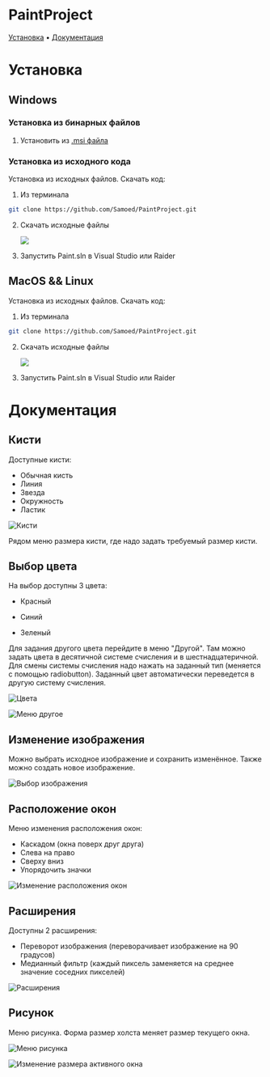 # PaintProject
[Установка](#Установка) • [Документация](#Документация) 

# Установка

## Windows 

### Установка из бинарных файлов

1. Установить из [.msi файла](https://github.com/Samoed/PaintProject/releases/download/1.0/Setup.msi)

### Установка из исходного кода

Установка из исходных файлов. Скачать код:

1. Из терминала

```sh
git clone https://github.com/Samoed/PaintProject.git
```

2. Скачать исходные файлы 

   ![](https://raw.githubusercontent.com/Samoed/PaintProject/main/doc/img/Screenshot_1.png)
   
3. Запустить Paint.sln в Visual Studio или Raider 

## MacOS && Linux

Установка из исходных файлов. Скачать код:

1. Из терминала

```sh
git clone https://github.com/Samoed/PaintProject.git
```

2. Скачать исходные файлы 

   ![](https://raw.githubusercontent.com/Samoed/PaintProject/main/doc/img/Screenshot_1.png)

   

3. Запустить Paint.sln в Visual Studio или Raider

# Документация

## Кисти

Доступные кисти:

* Обычная кисть
* Линия
* Звезда
* Окружность
* Ластик

![Кисти](https://raw.githubusercontent.com/Samoed/PaintProject/main/doc/img/Screenshot_2.png)

Рядом меню размера кисти, где надо задать требуемый размер кисти.

## Выбор цвета

На выбор доступны 3 цвета:

* Красный 

* Синий

* Зеленый

Для задания другого цвета перейдите в меню "Другой". Там можно задать цвета в десятичной системе счисления и в шестнадцатеричной. Для смены системы счисления надо нажать на заданный тип (меняется с помощью radiobutton). Заданный цвет автоматически переведется в другую систему счисления.

![Цвета](https://raw.githubusercontent.com/Samoed/PaintProject/main/doc/img/Screenshot_3.png)

![Меню другое](https://raw.githubusercontent.com/Samoed/PaintProject/main/doc/img/Screenshot_4.png)

## Изменение изображения

Можно выбрать исходное изображение и сохранить изменённое. Также можно создать новое изображение.

![Выбор изображения](https://raw.githubusercontent.com/Samoed/PaintProject/main/doc/img/Screenshot_5.png)

## Расположение окон

Меню изменения расположения окон:

* Каскадом (окна поверх друг друга)
* Слева на право 
* Сверху вниз
* Упорядочить значки

![Изменение расположения окон](https://raw.githubusercontent.com/Samoed/PaintProject/main/doc/img/Screenshot_6.png)

## Расширения

Доступны 2 расширения:

* Переворот изображения (переворачивает изображение на 90 градусов)
* Медианный фильтр (каждый пиксель заменяется на среднее значение соседних пикселей) 

![Расширения](https://raw.githubusercontent.com/Samoed/PaintProject/main/doc/img/Screenshot_7.png)

## Рисунок

 Меню рисунка. Форма размер холста меняет размер текущего окна. 

![Meню рисунка](https://raw.githubusercontent.com/Samoed/PaintProject/main/doc/img/Screenshot_8.jpg)

![Изменение размера активного окна](https://raw.githubusercontent.com/Samoed/PaintProject/main/doc/img/Screenshot_9.jpg)